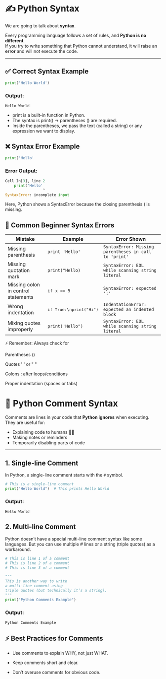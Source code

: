 # ✍️ Python Syntax  

We are going to talk about **syntax**.  

Every programming language follows a set of rules, and **Python is no different**.  
If you try to write something that Python cannot understand, it will raise an **error** and will not execute the code.  

---

## ✅ Correct Syntax Example  

```python
print('Hello World')
```
### Output:
```
Hello World
```

  * print is a built-in function in Python.
  * The syntax is print() → parentheses () are required.
  * Inside the parentheses, we pass the text (called a string) or any expression we want to display.

## ❌ Syntax Error Example
```python
print('Hello'
```
### Error Output:
```python
Cell In[3], line 2
    print('Hello'
                 ^
SyntaxError: incomplete input
```
Here, Python shows a SyntaxError because the closing parenthesis ) is missing.

## 🐍 Common Beginner Syntax Errors

| Mistake                             | Example                          | Error Shown                                           |
| ----------------------------------- | -------------------------------- | ----------------------------------------------------- |
| Missing parenthesis                 | `print 'Hello'`                  | `SyntaxError: Missing parentheses in call to 'print'` |
| Missing quotation mark              | `print("Hello)`                  | `SyntaxError: EOL while scanning string literal`      |
| Missing colon in control statements | `if x == 5`                      | `SyntaxError: expected ':'`                           |
| Wrong indentation                   | <pre>if True:\nprint("Hi")</pre> | `IndentationError: expected an indented block`        |
| Mixing quotes improperly            | `print('Hello")`                 | `SyntaxError: EOL while scanning string literal`      |

⚡ Remember: Always check for

Parentheses ()

Quotes ' ' or " "

Colons : after loops/conditions

Proper indentation (spaces or tabs)

# 📝 Python Comment Syntax  

Comments are lines in your code that **Python ignores** when executing.  
They are useful for:  
- Explaining code to humans 👩‍💻  
- Making notes or reminders  
- Temporarily disabling parts of code  

---

## 1. Single-line Comment  

In Python, a single-line comment starts with the `#` symbol.  

```python
# This is a single-line comment
print("Hello World")  # This prints Hello World
```
### Output:
```
Hello World
```
## 2. Multi-line Comment

Python doesn’t have a special multi-line comment syntax like some languages.
But you can use multiple # lines or a string (triple quotes) as a workaround.

```python
# This is line 1 of a comment
# This is line 2 of a comment
# This is line 3 of a comment

"""
This is another way to write
a multi-line comment using 
triple quotes (but technically it’s a string).
"""
print("Python Comments Example")
```
### Output:
```
Python Comments Example
```
## ⚡ Best Practices for Comments

 * Use comments to explain WHY, not just WHAT.
 
 * Keep comments short and clear.
 
 * Don’t overuse comments for obvious code.




